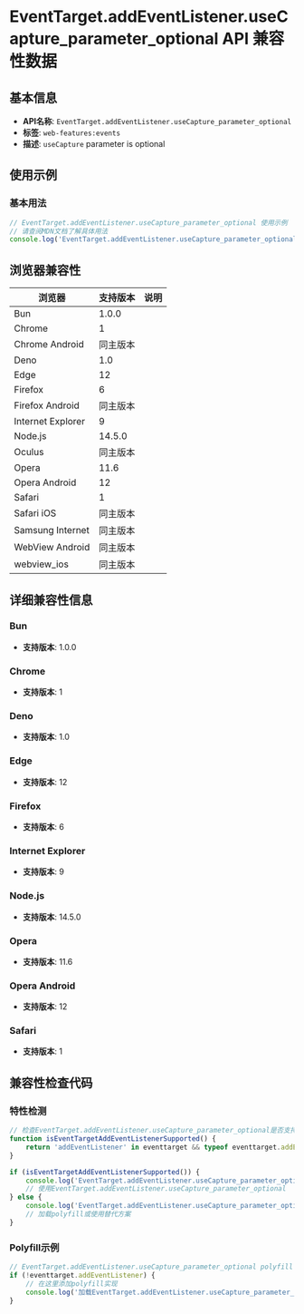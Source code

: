# EventTarget.addEventListener.useCapture_parameter_optional API 兼容性数据

## 基本信息

- **API名称**: `EventTarget.addEventListener.useCapture_parameter_optional`
- **标签**: `web-features:events`
- **描述**: `useCapture` parameter is optional

## 使用示例

### 基本用法

```javascript
// EventTarget.addEventListener.useCapture_parameter_optional 使用示例
// 请查阅MDN文档了解具体用法
console.log('EventTarget.addEventListener.useCapture_parameter_optional API');
```

## 浏览器兼容性

| 浏览器 | 支持版本 | 说明 |
|--------|----------|------|
| Bun | 1.0.0 |  |
| Chrome | 1 |  |
| Chrome Android | 同主版本 |  |
| Deno | 1.0 |  |
| Edge | 12 |  |
| Firefox | 6 |  |
| Firefox Android | 同主版本 |  |
| Internet Explorer | 9 |  |
| Node.js | 14.5.0 |  |
| Oculus | 同主版本 |  |
| Opera | 11.6 |  |
| Opera Android | 12 |  |
| Safari | 1 |  |
| Safari iOS | 同主版本 |  |
| Samsung Internet | 同主版本 |  |
| WebView Android | 同主版本 |  |
| webview_ios | 同主版本 |  |

## 详细兼容性信息

### Bun

- **支持版本**: 1.0.0

### Chrome

- **支持版本**: 1

### Deno

- **支持版本**: 1.0

### Edge

- **支持版本**: 12

### Firefox

- **支持版本**: 6

### Internet Explorer

- **支持版本**: 9

### Node.js

- **支持版本**: 14.5.0

### Opera

- **支持版本**: 11.6

### Opera Android

- **支持版本**: 12

### Safari

- **支持版本**: 1

## 兼容性检查代码

### 特性检测

```javascript
// 检查EventTarget.addEventListener.useCapture_parameter_optional是否支持
function isEventTargetAddEventListenerSupported() {
    return 'addEventListener' in eventtarget && typeof eventtarget.addEventListener === 'function';
}

if (isEventTargetAddEventListenerSupported()) {
    console.log('EventTarget.addEventListener.useCapture_parameter_optional 支持');
    // 使用EventTarget.addEventListener.useCapture_parameter_optional
} else {
    console.log('EventTarget.addEventListener.useCapture_parameter_optional 不支持，需要polyfill');
    // 加载polyfill或使用替代方案
}
```

### Polyfill示例

```javascript
// EventTarget.addEventListener.useCapture_parameter_optional polyfill
if (!eventtarget.addEventListener) {
    // 在这里添加polyfill实现
    console.log('加载EventTarget.addEventListener.useCapture_parameter_optional polyfill');
}
```

